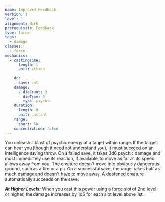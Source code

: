```yaml
---
name: Improved Feedback
version: 1
level: 1
alignment: dark
prerequisite: Feedback
type: force
tags:
  - damage
classes:
  - force
mechanics:
  - castingTime:
      length: 1
      unit: action

    dc:
      save: int
    damage:
      - dieCount: 3
        dieType: 6
        type: psychic
    duration:
      length: 0
      unit: instant
    range:
      short: 60
    concentration: false
---
```

You unleash a blast of psychic energy at a target within range. If the target can hear you (though it need not understand you), it must succeed on an Intelligence saving throw. On a failed save, it takes 3d6 psychic damage and must immediately use its reaction, if available, to move as far as its speed allows away from you. The creature doesn't move into obviously dangerous ground, such as a fire or a pit. On a successful save, the target takes half as much damage and doesn't have to move away. A deafened creature automatically succeeds on the save.

***__At Higher Levels__:*** When you cast this power using a force slot of 2nd level or higher, the damage increases by 1d6 for each slot level above 1st.
    